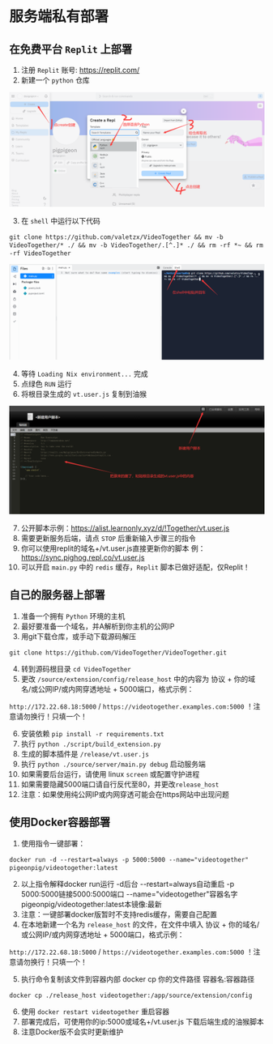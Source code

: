 # 服务端私有部署

## 在免费平台 `Replit` 上部署

1. 注册 `Replit` 账号: https://replit.com/
2. 新建一个 `python` 仓库 

![](/public/examples/deploy1.png)

3. 在 `shell` 中运行以下代码

```
git clone https://github.com/valetzx/VideoTogether && mv -b VideoTogether/* ./ && mv -b VideoTogether/.[^.]* ./ && rm -rf *~ && rm -rf VideoTogether
```

![](/public/examples/deploy2.png)

4. 等待 `Loading Nix environment...` 完成
5. 点绿色 `RUN` 运行
6. 将根目录生成的 `vt.user.js` 复制到油猴

![](/public/examples/deploy3.png)

7. 公开脚本示例：https://alist.learnonly.xyz/d/!Together/vt.user.js
8. 需要更新服务后端，请点 `STOP` 后重新输入步骤三的指令
9. 你可以使用replit的域名+/vt.user.js直接更新你的脚本 例：https://sync.pighog.repl.co/vt.user.js
10. 可以开启 `main.py` 中的 `redis` 缓存，`Replit` 脚本已做好适配，仅Replit！

## 自己的服务器上部署

1. 准备一个拥有 `Python` 环境的主机
2. 最好要准备一个域名，并A解析到你主机的公网IP
3. 用git下载仓库，或手动下载源码解压

```
git clone https://github.com/VideoTogether/VideoTogether.git
```

4. 转到源码根目录 `cd VideoTogether`
5. 更改 `/source/extension/config/release_host` 中的内容为 协议 + 你的域名/或公网IP/或内网穿透地址 + 5000端口，格式示例：

 `http://172.22.68.18:5000` / `https://videotogether.examples.com:5000` ！注意请勿换行！只填一个！

6. 安装依赖 `pip install -r requirements.txt` 
7. 执行 `python ./script/build_extension.py` 
8. 生成的脚本插件是 `/release/vt.user.js`
9. 执行 `python ./source/server/main.py debug` 启动服务端
10. 如果需要后台运行，请使用 linux `screen` 或配置守护进程
11. 如果需要隐藏5000端口请自行反代至80，并更改`release_host`
12. 注意：如果使用纯公网IP或内网穿透可能会在https网站中出现问题

## 使用Docker容器部署

1. 使用指令一键部署：

```
docker run -d --restart=always -p 5000:5000 --name="videotogether" pigeonpig/videotogether:latest
```

2. 以上指令解释docker run运行 -d后台 --restart=always自动重启 -p 5000:5000链接5000:5000端口 --name="videotogether"容器名字 pigeonpig/videotogether:latest本镜像:最新
3. 注意：一键部署docker版暂时不支持redis缓存，需要自己配置
4. 在本地新建一个名为 `release_host` 的文件，在文件中填入 协议 + 你的域名/或公网IP/或内网穿透地址 + 5000端口，格式示例：

 `http://172.22.68.18:5000` / `https://videotogether.examples.com:5000` ！注意请勿换行！只填一个！
 
5. 执行命令复制该文件到容器内部 docker cp 你的文件路径 容器名:容器路径

```
docker cp ./release_host videotogether:/app/source/extension/config
```

6. 使用 `docker restart videotogether` 重启容器
7. 部署完成后，可使用你的ip:5000或域名+/vt.user.js 下载后端生成的油猴脚本
8. 注意Docker版不会实时更新维护
 
